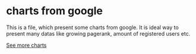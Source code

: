 charts from google
==================
This is a file, which present some charts from google.
It is ideal way to present many datas like growing pagerank, amount of registered users etc.

[See more charts](https://developers.google.com/chart/?hl=pl)
